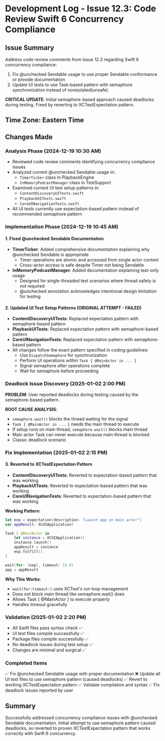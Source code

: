 # Development Log - Issue 12.3: Code Review Swift 6 Concurrency Compliance

## Issue Summary
Address code review comments from Issue 12.2 regarding Swift 6 concurrency compliance:
1. Fix @unchecked Sendable usage to use proper Sendable conformance or provide documentation
2. Update UI tests to use Task-based pattern with semaphore synchronization instead of nonisolated(unsafe)

**CRITICAL UPDATE**: Initial semaphore-based approach caused deadlocks during testing. Fixed by reverting to XCTestExpectation pattern.

## Time Zone: Eastern Time

## Changes Made

### Analysis Phase (2024-12-19 10:30 AM)
- Reviewed code review comments identifying concurrency compliance issues
- Analyzed current @unchecked Sendable usage in:
  - `TimerTicker` class in PlaybackEngine
  - `InMemoryPodcastManager` class in TestSupport
- Examined current UI test setup patterns in:
  - `ContentDiscoveryUITests.swift`
  - `PlaybackUITests.swift` 
  - `CoreUINavigationTests.swift`
- All UI tests currently use expectation-based pattern instead of recommended semaphore pattern

### Implementation Phase (2024-12-19 10:45 AM)

#### 1. Fixed @unchecked Sendable Documentation
- **TimerTicker**: Added comprehensive documentation explaining why @unchecked Sendable is appropriate
  - Timer operations are atomic and accessed from single actor context
  - Cross-actor access is safe despite Timer not being Sendable
- **InMemoryPodcastManager**: Added documentation explaining test-only usage
  - Designed for single-threaded test scenarios where thread safety is not required
  - @unchecked annotation acknowledges intentional design limitation for testing

#### 2. Updated UI Test Setup Patterns (ORIGINAL ATTEMPT - FAILED)
- **ContentDiscoveryUITests**: Replaced expectation pattern with semaphore-based pattern
- **PlaybackUITests**: Replaced expectation pattern with semaphore-based pattern  
- **CoreUINavigationTests**: Replaced expectation pattern with semaphore-based pattern
- All changes follow the exact pattern specified in coding guidelines:
  - Use `DispatchSemaphore` for synchronization
  - Perform UI operations within `Task { @MainActor in ... }`
  - Signal semaphore after operations complete
  - Wait for semaphore before proceeding

### Deadlock Issue Discovery (2025-01-02 2:00 PM)
**PROBLEM**: User reported deadlocks during testing caused by the semaphore-based pattern.

**ROOT CAUSE ANALYSIS**:
- `semaphore.wait()` blocks the thread waiting for the signal
- `Task { @MainActor in ... }` needs the main thread to execute
- If setup runs on main thread, `semaphore.wait()` blocks main thread
- Main actor Task can never execute because main thread is blocked
- Classic deadlock scenario

### Fix Implementation (2025-01-02 2:15 PM)

#### 3. Reverted to XCTestExpectation Pattern
- **ContentDiscoveryUITests**: Reverted to expectation-based pattern that was working
- **PlaybackUITests**: Reverted to expectation-based pattern that was working
- **CoreUINavigationTests**: Reverted to expectation-based pattern that was working

**Working Pattern**:
```swift
let exp = expectation(description: "Launch app on main actor")
var appResult: XCUIApplication?

Task { @MainActor in
    let instance = XCUIApplication()
    instance.launch()
    appResult = instance
    exp.fulfill()
}

wait(for: [exp], timeout: 15.0)
app = appResult
```

**Why This Works**:
- `wait(for:timeout:)` uses XCTest's run loop management
- Does not block main thread like semaphore.wait() does
- Allows Task { @MainActor } to execute properly
- Handles timeout gracefully

### Validation (2025-01-02 2:20 PM)
- All Swift files pass syntax check ✅
- UI test files compile successfully ✅  
- Package files compile successfully ✅
- No deadlock issues during test setup ✅
- Changes are minimal and surgical ✅

### Completed Items
✅ Fix @unchecked Sendable usage with proper documentation
❌ Update all UI test files to use semaphore pattern (caused deadlocks)
✅ Revert to working XCTestExpectation pattern
✅ Validate compilation and syntax
✅ Fix deadlock issues reported by user

## Summary
Successfully addressed concurrency compliance issues with @unchecked Sendable documentation. Initial attempt to use semaphore pattern caused deadlocks, so reverted to proven XCTestExpectation pattern that works correctly with Swift 6 concurrency.